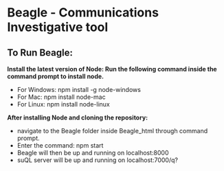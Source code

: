 # Beagle - Communications Investigative tool
To Run Beagle:
-----------------
**Install the latest version of Node: Run the following command inside the command prompt to install node.**
- For Windows: npm install -g node-windows
- For Mac: npm install node-mac
- For Linux: npm install node-linux

**After installing Node and cloning the repository:**
- navigate to the Beagle folder inside Beagle_html through command prompt.
- Enter the command: npm start
- Beagle will then be up and running on localhost:8000
- suQL server will be up and running on localhost:7000/q? 
